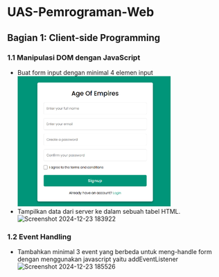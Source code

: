 # UAS-Pemrograman-Web

## Bagian 1: Client-side Programming
### 1.1 Manipulasi DOM dengan JavaScript
  - Buat form input dengan minimal 4 elemen input
    <img src="readme_pict/regis.png" width="auto" height="300" />
  - Tampilkan data dari server ke dalam sebuah tabel HTML.
    ![Screenshot 2024-12-23 183922](https://github.com/user-attachments/assets/c48a067a-5e98-4918-af2a-b1454fefd52e)

### 1.2 Event Handling
- Tambahkan minimal 3 event yang berbeda untuk meng-handle form dengan menggunakan javascript yaitu addEventListener
  ![Screenshot 2024-12-23 185526](https://github.com/user-attachments/assets/09d30a3b-eaee-4822-b208-62b68d4df1df)




